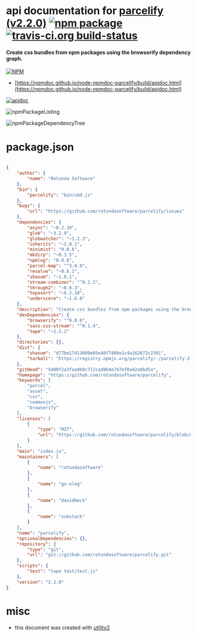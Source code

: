 # api documentation for  [parcelify (v2.2.0)](https://github.com/rotundasoftware/parcelify)  [![npm package](https://img.shields.io/npm/v/npmdoc-parcelify.svg?style=flat-square)](https://www.npmjs.org/package/npmdoc-parcelify) [![travis-ci.org build-status](https://api.travis-ci.org/npmdoc/node-npmdoc-parcelify.svg)](https://travis-ci.org/npmdoc/node-npmdoc-parcelify)
#### Create css bundles from npm packages using the browserify dependency graph.

[![NPM](https://nodei.co/npm/parcelify.png?downloads=true&downloadRank=true&stars=true)](https://www.npmjs.com/package/parcelify)

- [https://npmdoc.github.io/node-npmdoc-parcelify/build/apidoc.html](https://npmdoc.github.io/node-npmdoc-parcelify/build/apidoc.html)

[![apidoc](https://npmdoc.github.io/node-npmdoc-parcelify/build/screenCapture.buildCi.browser.%252Ftmp%252Fbuild%252Fapidoc.html.png)](https://npmdoc.github.io/node-npmdoc-parcelify/build/apidoc.html)

![npmPackageListing](https://npmdoc.github.io/node-npmdoc-parcelify/build/screenCapture.npmPackageListing.svg)

![npmPackageDependencyTree](https://npmdoc.github.io/node-npmdoc-parcelify/build/screenCapture.npmPackageDependencyTree.svg)



# package.json

```json

{
    "author": {
        "name": "Rotunda Software"
    },
    "bin": {
        "parcelify": "bin/cmd.js"
    },
    "bugs": {
        "url": "https://github.com/rotundasoftware/parcelify/issues"
    },
    "dependencies": {
        "async": "~0.2.10",
        "glob": "~3.2.9",
        "globwatcher": "~1.2.3",
        "inherits": "~2.0.1",
        "minimist": "0.0.8",
        "mkdirp": "~0.3.5",
        "npmlog": "0.0.6",
        "parcel-map": "^3.0.0",
        "resolve": "~0.6.1",
        "shasum": "~1.0.1",
        "stream-combiner": "^0.2.2",
        "through2": "~0.6.3",
        "toposort": "~0.2.10",
        "underscore": "~1.6.0"
    },
    "description": "Create css bundles from npm packages using the browserify dependency graph.",
    "devDependencies": {
        "browserify": "^9.0.8",
        "sass-css-stream": "^0.1.4",
        "tape": "~2.3.2"
    },
    "directories": {},
    "dist": {
        "shasum": "d77be17d13609e05e40f7409e1c4a162672c2391",
        "tarball": "https://registry.npmjs.org/parcelify/-/parcelify-2.2.0.tgz"
    },
    "gitHead": "5400f2a3faa960c712cad864e747ef0a42a0bd5a",
    "homepage": "https://github.com/rotundasoftware/parcelify",
    "keywords": [
        "parcel",
        "asset",
        "css",
        "commonjs",
        "browserify"
    ],
    "licenses": [
        {
            "type": "MIT",
            "url": "https://github.com/rotundasoftware/parcelify/blob/master/LICENSE"
        }
    ],
    "main": "index.js",
    "maintainers": [
        {
            "name": "rotundasoftware"
        },
        {
            "name": "go-oleg"
        },
        {
            "name": "davidbeck"
        },
        {
            "name": "substack"
        }
    ],
    "name": "parcelify",
    "optionalDependencies": {},
    "repository": {
        "type": "git",
        "url": "git://github.com/rotundasoftware/parcelify.git"
    },
    "scripts": {
        "test": "tape test/test.js"
    },
    "version": "2.2.0"
}
```



# misc
- this document was created with [utility2](https://github.com/kaizhu256/node-utility2)
